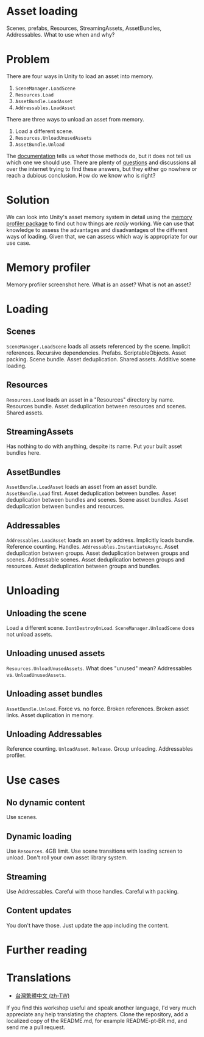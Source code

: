# Asset loading
Scenes, prefabs, Resources, StreamingAssets, AssetBundles, Addressables. What to use when and why?

# Problem
There are four ways in Unity to load an asset into memory.
1. `SceneManager.LoadScene`
2. `Resources.Load`
3. `AssetBundle.LoadAsset`
4. `Addressables.LoadAsset`

There are three ways to unload an asset from memory.
1. Load a different scene.
2. `Resources.UnloadUnusedAssets`
3. `AssetBundle.Unload`

The [documentation](https://docs.unity3d.com/Manual/LoadingResourcesatRuntime.html) tells us _what_ those methods do, but it does not tell us which one we should use. There are plenty of [questions](https://forum.unity.com/threads/resource-vs-addressable-for-memory-management.836863/) and discussions all over the internet trying to find these answers, but they either go nowhere or reach a dubious conclusion. How do we know who is right?

# Solution
We can look into Unity's asset memory system in detail using the [memory profiler package](https://docs.unity3d.com/Packages/com.unity.memoryprofiler@0.4/manual/index.html) to find out how things are _really_ working. We can use that knowledge to assess the advantages and disadvantages of the different ways of loading. Given that, we can assess which way is appropriate for our use case.

# Memory profiler
Memory profiler screenshot here.
What is an asset?
What is not an asset?

# Loading

## Scenes
`SceneManager.LoadScene` loads all assets referenced by the scene.
Implicit references.
Recursive dependencies.
Prefabs.
ScriptableObjects.
Asset packing.
Scene bundle.
Asset deduplication.
Shared assets.
Additive scene loading.

## Resources
`Resources.Load` loads an asset in a "Resources" directory by name.
Resources bundle.
Asset deduplication between resources and scenes.
Shared assets.

## StreamingAssets
Has nothing to do with anything, despite its name.
Put your built asset bundles here.

## AssetBundles
`AssetBundle.LoadAsset` loads an asset from an asset bundle.
`AssetBundle.Load` first.
Asset deduplication between bundles.
Asset deduplication between bundles and scenes.
Scene asset bundles.
Asset deduplication between bundles and resources.

## Addressables
`Addressables.LoadAsset` loads an asset by address.
Implicitly loads bundle.
Reference counting.
Handles.
`Addressables.InstantiateAsync`.
Asset deduplication between groups.
Asset deduplication between groups and scenes.
Addressable scenes.
Asset deduplication between groups and resources.
Asset deduplication between groups and bundles.

# Unloading

## Unloading the scene
Load a different scene.
`DontDestroyOnLoad`.
`SceneManager.UnloadScene` does not unload assets.

## Unloading unused assets
`Resources.UnloadUnusedAssets`.
What does "unused" mean?
Addressables vs. `UnloadUnusedAssets`.

## Unloading asset bundles
`AssetBundle.Unload`.
Force vs. no force.
Broken references.
Broken asset links.
Asset duplication in memory.

## Unloading Addressables
Reference counting.
`UnloadAsset`.
`Release`.
Group unloading.
Addressables profiler.

# Use cases

## No dynamic content
Use scenes.

## Dynamic loading
Use `Resources`.
4GB limit.
Use scene transitions with loading screen to unload.
Don't roll your own asset library system.

## Streaming
Use Addressables.
Careful with those handles.
Careful with packing.

## Content updates
You don't have those. Just update the app including the content.

# Further reading

# Translations

- [台灣繁體中文 (zh-TW)](README-zh-TW.md)

If you find this workshop useful and speak another language, I'd very much appreciate any help translating the chapters. Clone the repository, add a localized copy of the README.md, for example README-pt-BR.md, and send me a pull request.

